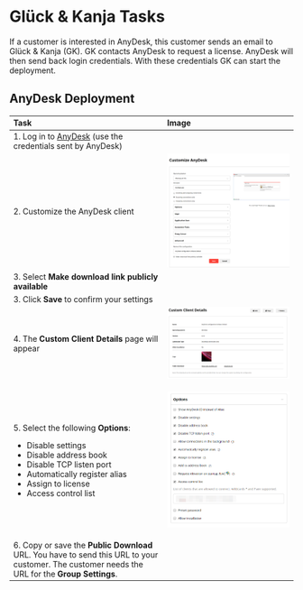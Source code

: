 # Glück & Kanja Tasks

If a customer is interested in AnyDesk, this customer sends an email to Glück & Kanja \(GK\). GK contacts AnyDesk to request a license. AnyDesk will then send back login credentials. With these credentials GK can start the deployment.

## AnyDesk Deployment

<table>
  <thead>
    <tr>
      <th style="text-align:left">Task</th>
      <th style="text-align:left">Image</th>
    </tr>
  </thead>
  <tbody>
    <tr>
      <td style="text-align:left">1. Log in to <a href="https://my.anydesk.com/login">AnyDesk</a> (use the
        credentials sent by AnyDesk)</td>
      <td style="text-align:left"></td>
    </tr>
    <tr>
      <td style="text-align:left">2. Customize the AnyDesk client</td>
      <td style="text-align:left"><a href="https://github.com/realmjoin/realmjoin-gitbooks/tree/3c2250fcc0d712e1b40ac535a1766b57ce01910c/docs/media/anydesk7.png"><img src="../../.gitbook/assets/anydesk7.png" alt="Customize AnyDesk client"/></a>
      </td>
    </tr>
    <tr>
      <td style="text-align:left">3. Select <b>Make download link publicly available</b>
      </td>
      <td style="text-align:left"></td>
    </tr>
    <tr>
      <td style="text-align:left">3. Click <b>Save</b> to confirm your settings</td>
      <td style="text-align:left"></td>
    </tr>
    <tr>
      <td style="text-align:left">4. The <b>Custom Client Details</b> page will appear</td>
      <td style="text-align:left"><a href="https://github.com/realmjoin/realmjoin-gitbooks/tree/3c2250fcc0d712e1b40ac535a1766b57ce01910c/docs/media/anydesk8.png"><img src="../../.gitbook/assets/anydesk8 (1).png" alt="Custom Client Details"/></a>
      </td>
    </tr>
    <tr>
      <td style="text-align:left">
        <p>5. Select the following <b>Options</b>:</p>
        <p></p>
        <ul>
          <li>Disable settings</li>
          <li>Disable address book</li>
          <li>Disable TCP listen port</li>
          <li>Automatically register alias</li>
          <li>Assign to license</li>
          <li>Access control list</li>
        </ul>
      </td>
      <td style="text-align:left">
        <p></p>
        <p></p>
        <p>
          <img src="../../.gitbook/assets/anydesk_options.png" alt/>
        </p>
      </td>
    </tr>
    <tr>
      <td style="text-align:left">6. Copy or save the <b>Public Download</b> URL. You have to send this URL
        to your customer. The customer needs the URL for the <b>Group Settings</b>.</td>
      <td
      style="text-align:left"></td>
    </tr>
  </tbody>
</table>

